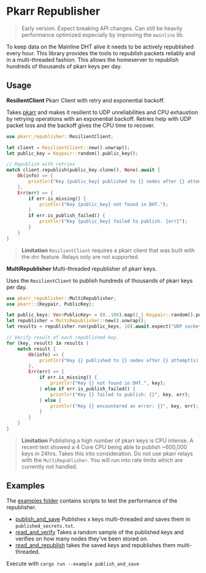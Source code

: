 # Pkarr Republisher

> Early version. Expect breaking API changes. Can still be heavily performance optimized especially by improving the `mainline` lib.

To keep data on the Mainline DHT alive it needs to be actively republished every hour. This library provides the tools to republish packets reliably and in a multi-threaded fashion. This allows the homeserver to republish hundreds of thousands of pkarr keys per day.



## Usage

**ResilientClient** Pkarr Client with retry and exponential backoff.

Takes [pkarr](https://github.com/pubky/pkarr) and makes it resilient to UDP unreliabilities and CPU exhaustion
by retrying operations with an exponential backoff. Retries help with UDP packet loss and the backoff gives the CPU time to recover.

```rust
use pkarr_republisher::ResilientClient;

let client = ResilientClient::new().unwrap();
let public_key = Keypair::random().public_key();

// Republish with retries
match client.republish(public_key.clone(), None).await {
    Ok(info) => {
        println!("Key {public_key} published to {} nodes after {} attempt(s).", info.published_nodes_count, info.attempts_needed);    
    },
    Err(err) => {
        if err.is_missing() {
            println!("Key {public_key} not found in DHT.");
        }
        if err.is_publish_failed() {
            println!("Key {public_key} failed to publish. {err}");
        }
    }
}
```

> **Limitation** `ResilientClient` requires a pkarr client that was built with the `dht` feature.
> Relays only are not supported.

**MultiRepublisher** Multi-threaded republisher of pkarr keys.

Uses the `ResilientClient` to publish hundreds of thousands of pkarr keys per day.

```rust
use pkarr_republisher::MultiRepublisher;
use pkarr::{Keypair, PublicKey};

let public_keys: Vec<PublicKey> = (0..100).map(|_| Keypair::random().public_key()).collect();
let republisher = MultiRepublisher::new().unwrap();
let results = republisher.run(public_keys, 10).await.expect("UDP socket build infallible");

// Verify result of each republished key.
for (key, result) in results {
    match result {
        Ok(info) => {
            println!("Key {} published to {} nodes after {} attempt(s).", key, info.published_nodes_count, info.attempts_needed);
        },
        Err(err) => {
            if err.is_missing() {
                println!("Key {} not found in DHT.", key);
            } else if err.is_publish_failed() {
                println!("Key {} failed to publish: {}", key, err);
            } else {
                println!("Key {} encountered an error: {}", key, err);
            }
        }
    }
}
```

> **Limitation** Publishing a high number of pkarr keys is CPU intense. A recent test showed a 4 Core CPU being able to publish ~600,000 keys in 24hrs.
> Takes this into consideration.
> Do not use pkarr relays with the `MultiRepublisher`. You will run into rate limits which are currently not handled.


## Examples

The [examples folder](./examples) contains scripts to test the performance of the republisher.

- [publish_and_save](./examples/publish_and_save.rs) Publishes x keys multi-threaded and saves them in `published_secrets.txt`.
- [read_and_verify](./examples/read_and_verify.rs) Takes a random sample of the published keys and verifies on how many nodes they've been stored on.
- [read_and_republish](./examples/read_and_republish.rs) takes the saved keys and republishes them multi-threaded.

Execute with `cargo run --example publish_and_save`